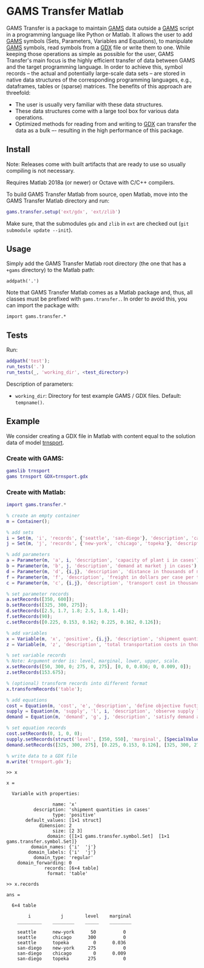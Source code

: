 
# GAMS Transfer Matlab

[GAMS]: https://www.gams.com/
[GDX]: https://github.com/GAMS-dev/gdx

GAMS Transfer is a package to maintain [GAMS] data outside a [GAMS] script in a programming language
like Python or Matlab. It allows the user to add [GAMS] symbols (Sets, Parameters, Variables and
Equations), to manipulate [GAMS] symbols, read symbols from a [GDX] file or write them to one. While
keeping those operations as simple as possible for the user, GAMS Transfer's main focus is the
highly efficient transfer of data between GAMS and the target programming language. In order to
achieve this, symbol records – the actual and potentially large-scale data sets – are stored in
native data structures of the corresponding programming languages, e.g., dataframes, tables or
(sparse) matrices. The benefits of this approach are threefold:
- The user is usually very familiar with these data structures.
- These data structures come with a large tool box for various data operations.
- Optimized methods for reading from and writing to [GDX] can transfer the data as a bulk –-
  resulting in the high performance of this package.

## Install

Note: Releases come with built artifacts that are ready to use so usually compiling is not necessary.

Requires Matlab 2018a (or newer) or Octave with C/C++ compilers.

To build GAMS Transfer Matlab from source, open Matlab, move into the GAMS Transfer Matlab directory
and run:
```matlab
gams.transfer.setup('ext/gdx', 'ext/zlib')
```
Make sure, that the submodules `gdx` and `zlib` in `ext` are checked out (`git submodule update
--init`).

## Usage

Simply add the GAMS Transfer Matlab root directory (the one that has a `+gams` directory) to the
Matlab path:
```
addpath('.')
```

Note that GAMS Transfer Matlab comes as a Matlab package and, thus, all classes must be prefixed
with `gams.transfer.`. In order to avoid this, you can import the package with:
```
import gams.transfer.*
```

## Tests

Run:
```matlab
addpath('test');
run_tests('.')
run_tests(_, 'working_dir', <test_directory>)
```
Description of parameters:
- `working_dir`: Directory for test example GAMS / GDX files. Default: `tempname()`.

## Example

We consider creating a GDX file in Matlab with content equal to the solution
data of model
[trnsport](https://www.gams.com/latest/gamslib_ml/libhtml/gamslib_trnsport.html).

### Create with GAMS:
```matlab
gamslib trnsport
gams trnsport GDX=trnsport.gdx
```

### Create with Matlab:
```matlab
import gams.transfer.*

% create an empty container
m = Container();

% add sets
i = Set(m, 'i', 'records', {'seattle', 'san-diego'}, 'description', 'canning plants');
j = Set(m, 'j', 'records', {'new-york', 'chicago', 'topeka'}, 'description', 'markets');

% add parameters
a = Parameter(m, 'a', i, 'description', 'capacity of plant i in cases');
b = Parameter(m, 'b', j, 'description', 'demand at market j in cases');
d = Parameter(m, 'd', {i,j}, 'description', 'distance in thousands of miles');
f = Parameter(m, 'f', 'description', 'freight in dollars per case per thousand miles');
c = Parameter(m, 'c', {i,j}, 'description', 'transport cost in thousands of dollars per case');

% set parameter records
a.setRecords([350, 600]);
b.setRecords([325, 300, 275]);
d.setRecords([2.5, 1.7, 1.8; 2.5, 1.8, 1.4]);
f.setRecords(90);
c.setRecords([0.225, 0.153, 0.162; 0.225, 0.162, 0.126]);

% add variables
x = Variable(m, 'x', 'positive', {i,j}, 'description', 'shipment quantities in cases');
z = Variable(m, 'z', 'description', 'total transportation costs in thousands of dollars');

% set variable records
% Note: Argument order is: level, marginal, lower, upper, scale.
x.setRecords([50, 300, 0; 275, 0, 275], [0, 0, 0.036; 0, 0.009, 0]);
z.setRecords(153.675);

% (optional) transform records into different format
x.transformRecords('table');

% add equations
cost = Equation(m, 'cost', 'e', 'description', 'define objective function');
supply = Equation(m, 'supply', 'l', i, 'description', 'observe supply limit at plant i');
demand = Equation(m, 'demand', 'g', j, 'description', 'satisfy demand at market j');

% set equation records
cost.setRecords(0, 1, 0, 0);
supply.setRecords(struct('level', [350, 550], 'marginal', [SpecialValues.EPS, 0], 'upper', [350, 600]));
demand.setRecords([325, 300, 275], [0.225, 0.153, 0.126], [325, 300, 275]);

% write data to a GDX file
m.write('trnsport.gdx');
```

```
>> x

x =

  Variable with properties:

                 name: 'x'
          description: 'shipment quantities in cases'
                 type: 'positive'
       default_values: [1×1 struct]
            dimension: 2
                 size: [2 3]
               domain: {[1×1 gams.transfer.symbol.Set]  [1×1 gams.transfer.symbol.Set]}
         domain_names: {'i'  'j'}
        domain_labels: {'i'  'j'}
          domain_type: 'regular'
    domain_forwarding: 0
              records: [6×4 table]
               format: 'table'

>> x.records

ans =

  6×4 table

        i           j        level    marginal
    _________    ________    _____    ________

    seattle      new-york      50          0
    seattle      chicago      300          0
    seattle      topeka         0      0.036
    san-diego    new-york     275          0
    san-diego    chicago        0      0.009
    san-diego    topeka       275          0
```
